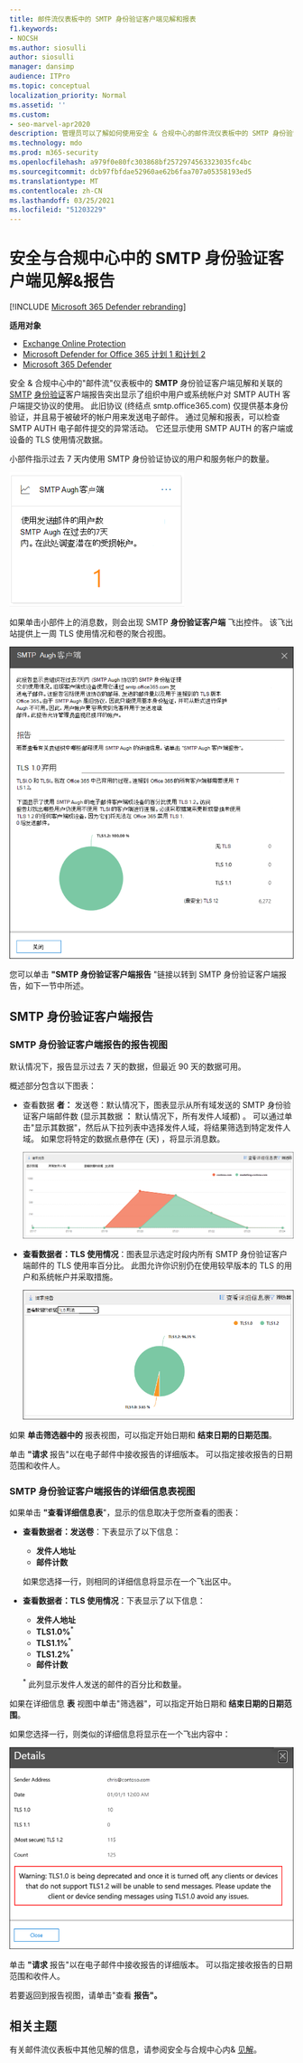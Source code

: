 ```yaml
---
title: 邮件流仪表板中的 SMTP 身份验证客户端见解和报表
f1.keywords:
- NOCSH
ms.author: siosulli
author: siosulli
manager: dansimp
audience: ITPro
ms.topic: conceptual
localization_priority: Normal
ms.assetid: ''
ms.custom:
- seo-marvel-apr2020
description: 管理员可以了解如何使用安全 & 合规中心的邮件流仪表板中的 SMTP 身份验证见解和报表来监视组织中使用已验证的 SMTP (SMTP AUTH) 发送电子邮件的电子邮件发件人。
ms.technology: mdo
ms.prod: m365-security
ms.openlocfilehash: a979f0e80fc303868bf2572974563323035fc4bc
ms.sourcegitcommit: dcb97fbfdae52960ae62b6faa707a05358193ed5
ms.translationtype: MT
ms.contentlocale: zh-CN
ms.lasthandoff: 03/25/2021
ms.locfileid: "51203229"
---
```

# <a name="smtp-auth-clients-insight-and-report-in-the-security--compliance-center"></a>安全与合规中心中的 SMTP 身份验证客户端见解&报告

[!INCLUDE [Microsoft 365 Defender rebranding](../includes/microsoft-defender-for-office.md)]

**适用对象**
- [Exchange Online Protection](exchange-online-protection-overview.md)
- [Microsoft Defender for Office 365 计划 1 和计划 2](defender-for-office-365.md)
- [Microsoft 365 Defender](../defender/microsoft-365-defender.md)

安全 & 合规中心中的"[](mail-flow-insights-v2.md)邮件流"仪表板中的 **SMTP** 身份验证客户端见解和关联的 [SMTP](#smtp-auth-clients-report) [身份验证](https://protection.office.com)客户端报告突出显示了组织中用户或系统帐户对 SMTP AUTH 客户端提交协议的使用。 此旧协议 (终结点 smtp.office365.com) 仅提供基本身份验证，并且易于被破坏的帐户用来发送电子邮件。 通过见解和报表，可以检查 SMTP AUTH 电子邮件提交的异常活动。 它还显示使用 SMTP AUTH 的客户端或设备的 TLS 使用情况数据。

小部件指示过去 7 天内使用 SMTP 身份验证协议的用户和服务帐户的数量。

![安全与合规中心的"邮件流"仪表板中的"SMTP &小组件"](../../media/mfi-smtp-auth-clients-report-widget.png)

如果单击小部件上的消息数，则会出现 SMTP **身份验证客户端** 飞出控件。 该飞出站提供上一周 TLS 使用情况和卷的聚合视图。

![单击"邮件流"仪表板中的"SMTP 身份验证客户端"小组件后的详细信息 flyout](../../media/mfi-smtp-auth-clients-report-details.png)

您可以单击 **"SMTP 身份验证客户端报告** "链接以转到 SMTP 身份验证客户端报告，如下一节中所述。

## <a name="smtp-auth-clients-report"></a>SMTP 身份验证客户端报告

### <a name="report-view-for-the-smtp-auth-clients-report"></a>SMTP 身份验证客户端报告的报告视图

默认情况下，报告显示过去 7 天的数据，但最近 90 天的数据可用。

概述部分包含以下图表：

- 查看数据 **者：** 发送卷：默认情况下，图表显示从所有域发送的 SMTP 身份验证客户端邮件数 (显示其数据 **：** 默认情况下，所有发件人域都) 。 可以通过单击"显示其数据"，然后从下拉列表中选择发件人域，将结果筛选到特定发件人域。 如果您将特定的数据点悬停在 (天) ，将显示消息数。

  ![安全与合规中心内 SMTP 身份验证客户端报告中&卷视图](../../media/mfi-smtp-auth-clients-report-sending-volume-view.png)

- **查看数据者：TLS 使用情况**：图表显示选定时段内所有 SMTP 身份验证客户端邮件的 TLS 使用率百分比。 此图允许你识别仍在使用较早版本的 TLS 的用户和系统帐户并采取措施。

  ![安全与合规中心内 SMTP 身份验证客户端报告中的 TLS &视图](../../media/mfi-smtp-auth-clients-report-tls-usage-view.png)

如果 **单击筛选器中的** 报表视图，可以指定开始日期和 **结束日期的日期范围**。 

单击 **"请求** 报告"以在电子邮件中接收报告的详细版本。 可以指定接收报告的日期范围和收件人。

### <a name="details-table-view-for-the-smtp-auth-clients-report"></a>SMTP 身份验证客户端报告的详细信息表视图

如果单击 **"查看详细信息表**"，显示的信息取决于您所查看的图表：

- **查看数据者：发送卷**：下表显示了以下信息：

  - **发件人地址**
  - **邮件计数**

  如果您选择一行，则相同的详细信息将显示在一个飞出区中。

- **查看数据者：TLS 使用情况**：下表显示了以下信息：

  - **发件人地址**
  - **TLS1.0%**<sup>\*</sup>
  - **TLS1.1%**<sup>\*</sup>
  - **TLS1.2%**<sup>\*</sup>
  - **邮件计数**

  <sup>\*</sup> 此列显示发件人发送的邮件的百分比和数量。

如果在详细信息 **表** 视图中单击"筛选器"，可以指定开始日期和 **结束日期的日期范围**。 

如果您选择一行，则类似的详细信息将显示在一个飞出内容中：

![SMTP 身份验证客户端报告中 TLS 使用情况视图的详细信息表的"详细信息"飞出](../../media/mfi-smtp-auth-clients-report-tls-usage-view-view-details-table-details.png)

单击 **"请求** 报告"以在电子邮件中接收报告的详细版本。 可以指定接收报告的日期范围和收件人。

若要返回到报告视图，请单击"查看 **报告"。**

## <a name="related-topics"></a>相关主题

有关邮件流仪表板中其他见解的信息，请参阅安全与合规中心内& [见解](mail-flow-insights-v2.md)。
